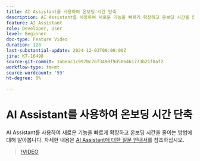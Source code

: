 ```yaml
---
title: AI Assistant를 사용하여 온보딩 시간 단축
description: AI Assistant를 사용하여 새로운 기능을 빠르게 확장하고 온보딩 시간을 줄이는 방법에 대해 알아봅니다.
feature: AI Assistant
role: Developer, User
level: Beginner
doc-type: Feature Video
duration: 128
last-substantial-update: 2024-12-03T00:00:00Z
jira: KT-16498
source-git-commit: 1abeac1c9970c76f3490f9d506461773b21f8af2
workflow-type: tm+mt
source-wordcount: '59'
ht-degree: 0%

---
```



# AI Assistant를 사용하여 온보딩 시간 단축

AI Assistant를 사용하여 새로운 기능을 빠르게 확장하고 온보딩 시간을 줄이는 방법에 대해 알아봅니다. 자세한 내용은 [AI Assistant에 대한 질문 안내서](https://experienceleague.adobe.com/ko/docs/experience-platform/ai-assistant/questions)를 참조하십시오.

>[!VIDEO](https://video.tv.adobe.com/v/3438032/?learn=on&enablevpops)
